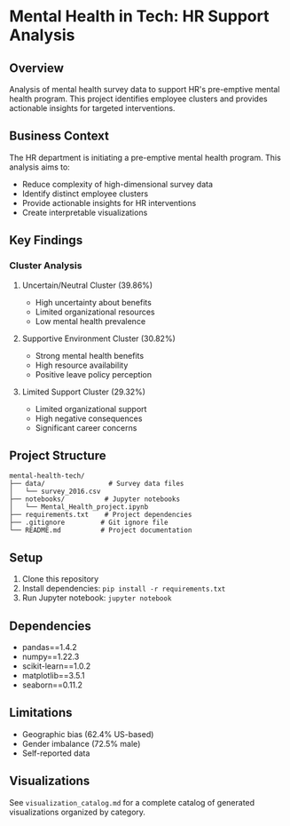 # Mental Health in Tech: HR Support Analysis

## Overview
Analysis of mental health survey data to support HR's pre-emptive mental health program. This project identifies employee clusters and provides actionable insights for targeted interventions.

## Business Context
The HR department is initiating a pre-emptive mental health program. This analysis aims to:
- Reduce complexity of high-dimensional survey data
- Identify distinct employee clusters
- Provide actionable insights for HR interventions
- Create interpretable visualizations

## Key Findings
### Cluster Analysis
1. Uncertain/Neutral Cluster (39.86%)
   - High uncertainty about benefits
   - Limited organizational resources
   - Low mental health prevalence

2. Supportive Environment Cluster (30.82%)
   - Strong mental health benefits
   - High resource availability
   - Positive leave policy perception

3. Limited Support Cluster (29.32%)
   - Limited organizational support
   - High negative consequences
   - Significant career concerns

## Project Structure
```
mental-health-tech/
├── data/                # Survey data files
│   └── survey_2016.csv
├── notebooks/          # Jupyter notebooks
│   └── Mental_Health_project.ipynb
├── requirements.txt    # Project dependencies
├── .gitignore         # Git ignore file
└── README.md          # Project documentation
```

## Setup
1. Clone this repository
2. Install dependencies: `pip install -r requirements.txt`
3. Run Jupyter notebook: `jupyter notebook`

## Dependencies
- pandas==1.4.2
- numpy==1.22.3
- scikit-learn==1.0.2
- matplotlib==3.5.1
- seaborn==0.11.2

## Limitations
- Geographic bias (62.4% US-based)
- Gender imbalance (72.5% male)
- Self-reported data

## Visualizations
See `visualization_catalog.md` for a complete catalog of generated visualizations organized by category.